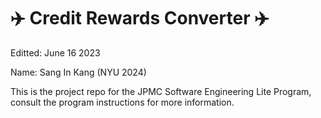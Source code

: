 # :airplane: Credit Rewards Converter :airplane:

Editted: June 16 2023

Name: Sang In Kang (NYU 2024) 

This is the project repo for the JPMC Software Engineering Lite Program, consult the program instructions for more information.



